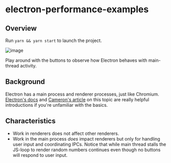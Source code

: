 # electron-performance-examples

## Overview

Run `yarn && yarn start` to launch the project.

![image](https://user-images.githubusercontent.com/2301202/81505629-51111a80-92b6-11ea-8869-71f3e4de7732.png)

Play around with the buttons to observe how Electron behaves with main-thread activity.

## Background

Electron has a main process and renderer processes, just like Chromium. [Electron's docs](https://www.electronjs.org/docs/tutorial/application-architecture#main-and-renderer-processes) and [Cameron's article](https://cameronnokes.com/blog/deep-dive-into-electron's-main-and-renderer-processes/) on this topic are really helpful introductions if you're unfamiliar with the basics.

## Characteristics

- Work in renderers does not affect other renderers.
- Work in the main process _does_ impact renderers but only for handling user input and coordinating IPCs. Notice that while main thread stalls the JS-loop to render random numbers continues even though no buttons will respond to user input.
